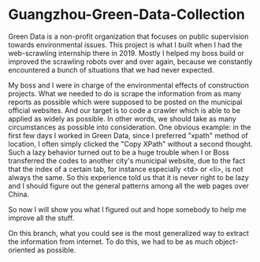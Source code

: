 # Guangzhou-Green-Data-Collection
Green Data is a non-profit organization that focuses on public supervision towards environmental issues. This project is what I built when I had the web-scrawling internship there in 2019. Mostly I helped my boss build or improved the scrawling robots over and over again, because we constantly encountered a bunch of situations that we had never expected. 

  My boss and I were in charge of the environmental effects of construction projects. What we needed to do is scrape the information from as many reports as possible which were supposed to be posted on the municipal official websites. And our target is to code a crawler which is able to be applied as widely as possible. In other words, we should take as many circumstances as possible into consideration. One obvious example: in the first few days I worked in Green Data, since I preferred "xpath" method of location, I often simply clicked the "Copy XPath" without a second thought. Such a lazy behavior turned out to be a huge trouble when I or Boss transferred the codes to another city's municipal website, due to the fact that the index of a certain tab, for instance especially \<td> or \<li>, is not always the same. So this experience told us that it is never right to be lazy and I should figure out the general patterns among all the web pages over China.
  
So now I will show you what I figured out and hope somebody to help me improve all the stuff.

On this branch, what you could see is the most generalized way to extract the information from internet. To do this, we had to be as much object-oriented as possible.
